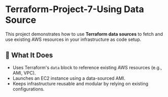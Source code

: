 # Terraform-Project-7-Using Data Source

This project demonstrates how to use **Terraform data sources** to fetch and use existing AWS resources in your infrastructure as code setup.

## 🔧 What It Does

- Uses Terraform's `data` block to reference existing AWS resources (e.g., AMI, VPC).
- Launches an EC2 instance using a data-sourced AMI.
- Keeps infrastructure reusable and modular by relying on existing configurations.



